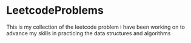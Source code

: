 # LeetcodeProblems
This is my collection of the leetcode problem i have been working on to advance my skills in practicing the data structures and algorithms
